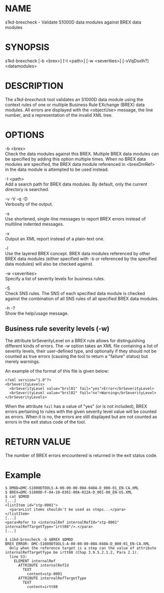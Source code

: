 NAME
====

s1kd-brexcheck - Validate S1000D data modules against BREX data modules

SYNOPSIS
========

s1kd-brexcheck \[-b &lt;brex&gt;\] \[-I &lt;path&gt;\] \[-w &lt;severities&gt;\] \[-vVqDsxlh?\] &lt;datamodules&gt;

DESCRIPTION
===========

The *s1kd-brexcheck* tool validates an S1000D data module using the context rules of one or multiple Business Rule EXchange (BREX) data modules. All errors are displayed with the &lt;objectUse&gt; message, the line number, and a representation of the invalid XML tree.

OPTIONS
=======

-b &lt;brex&gt;  
Check the data modules against this BREX. Multiple BREX data modules can be specified by adding this option multiple times. When no BREX data modules are specified, the BREX data module referenced in &lt;brexDmRef&gt; in the data module is attempted to be used instead.

-I &lt;path&gt;  
Add a search path for BREX data modules. By default, only the current directory is searched.

-v -V -q -D  
Verbosity of the output.

-s  
Use shortened, single-line messages to report BREX errors instead of multiline indented messages.

-x  
Output an XML report instead of a plain-text one.

-l  
Use the layered BREX concept. BREX data modules referenced by other BREX data modules (either specified with -b or referenced by the specified data modules) will also be checked against.

-w &lt;severities&gt;  
Specify a list of severity levels for business rules.

-S  
Check SNS rules. The SNS of each specified data module is checked against the combination of all SNS rules of all specified BREX data modules.

-h -?  
Show the help/usage message.

Business rule severity levels (-w)
----------------------------------

The attribute brSeverityLevel on a BREX rule allows for distinguishing different kinds of errors. The -w option takes an XML file containing a list of severity levels, their user-defined type, and optionally if they should not be counted as true errors (causing the tool to return a "failure" status) but merely warnings.

An example of the format of this file is given below:

    <?xml version="1.0"?>
    <brSeverityLevels>
      <brSeverityLevel value="brsl01" fail="yes">Error</brSeverityLevel>
      <brSeverityLevel value="brsl02" fail="no">Warning</brSeverityLevel>
    </brSeverityLevels>

When the attribute `fail` has a value of "yes" (or is not included), BREX errors pertaining to rules with the given severity level value will be counted as errors. When it is no, the errors are still displayed but are not counted as errors in the exit status code of the tool.

RETURN VALUE
============

The number of BREX errors encountered is returned in the exit status code.

Example
=======

    $ DMOD=DMC-S1000DTOOLS-A-00-00-00-00A-040A-D_000-01_EN-CA.XML
    $ BREX=DMC-S1000D-F-04-10-0301-00A-022A-D_001-00_EN-US.XML
    $ cat $DMOD
    [...]
    <listItem id="stp-0001">
      <para>List items shouldn't be used as steps...</para>
    </listItem>
    [...]
    <para>Refer to <internalRef internalRefId="stp-0001" internalRefTargetType="irtt08"/>.</para>
    [...]

    $ s1kd-brexcheck -b $BREX $DMOD
    BREX ERROR: DMC-S1000DTOOLS-A-00-00-00-00A-040A-D_000-01_EN-CA.XML
      Only when the reference target is a step can the value of attribute
    internalRefTargetType be irtt08 (Chap 3.9.5.2.1.2, Para 2.1).
      line 53:
        ELEMENT internalRef
          ATTRIBUTE internalRefId
            TEXT
              content=stp-0001
          ATTRIBUTE internalRefTargetType
            TEXT
              content=irtt08
